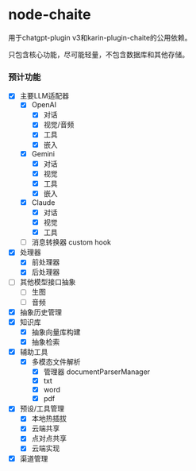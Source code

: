 # node-chaite

用于chatgpt-plugin v3和karin-plugin-chaite的公用依赖。

只包含核心功能，尽可能轻量，不包含数据库和其他存储。

### 预计功能

- [x] 主要LLM适配器
  - [x] OpenAI
    - [x] 对话
    - [x] 视觉/音频
    - [x] 工具
    - [x] 嵌入
  - [x] Gemini
    - [x] 对话
    - [x] 视觉
    - [x] 工具
    - [x] 嵌入
  - [x] Claude
    - [x] 对话
    - [x] 视觉
    - [x] 工具
  - [ ] 消息转换器 custom hook
- [x] 处理器
  - [x] 前处理器
  - [x] 后处理器
- [ ] 其他模型接口抽象
  - [ ] 生图
  - [ ] 音频
- [x] 抽象历史管理
- [x] 知识库
  - [x] 抽象向量库构建
  - [x] 抽象检索
- [x] 辅助工具
  - [x] 多模态文件解析
    - [x] 管理器 documentParserManager
    - [x] txt
    - [x] word
    - [x] pdf
- [x] 预设/工具管理
  - [x] 本地热插拔
  - [x] 云端共享
  - [x] 点对点共享
  - [x] 云端实现
- [x] 渠道管理